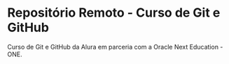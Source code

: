 <h1>Repositório Remoto - Curso de Git e GitHub</h1>

<p>Curso de Git e GitHub da Alura em parceria com a Oracle Next Education - ONE.</p>
